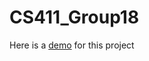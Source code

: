 # CS411_Group18
Here is a [demo](https://www.youtube.com/watch?v=os9x5-8ye3k&feature=emb_logo) for this project 
